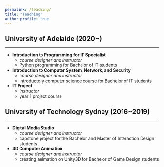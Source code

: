 ```yaml
---
permalink: /teaching/
title: "Teaching"
author_profile: true
---
```


## University of Adelaide (2020~)
---
- **Introduction to Programming for IT Specialist**
	- *course designer and instructor*
	- Python programming for Bachelor of IT students
- **Introduction to Computer System, Network, and Security**
	- *course designer and instructor*
	- introductory computer science course for Bachelor of IT students
- **IT Project**
	- *instructor*
	- year 1 project course

## University of Technology Sydney (2016~2019)
---
- **Digital Media Studio**
	- *course designer and instructor*
	- capstone project for the Bachelor and Master of Interaction Design students
- **3D Computer Animation**
	- *course designer and instructor*
	- creating animation on Unity3D for Bachelor of Game Design students
